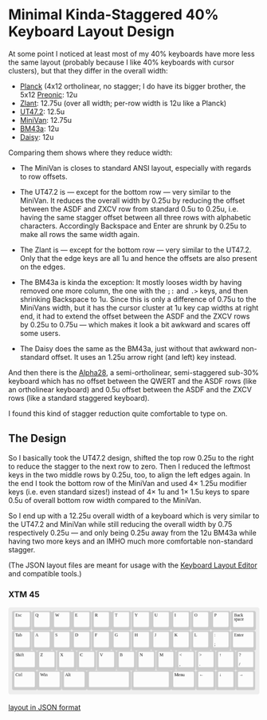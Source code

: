 Minimal Kinda-Staggered 40% Keyboard Layout Design
==================================================

At some point I noticed at least most of my 40% keyboards have more
less the same layout (probably because I like 40% keyboards with
cursor clusters), but that they differ in the overall width:

* [Planck](https://olkb.com/planck) (4x12 ortholinear, no stagger; I
  do have its bigger brother, the 5x12
  [Preonic](https://olkb.com/preonic): 12u
* [Zlant](https://www.1upkeyboards.com/shop/keyboard-kits/diy-40-kits/zlant-40-keyboard-kit/):
  12.75u (over all width; per-row width is 12u like a Planck)
* [UT47.2](https://keyhive.xyz/shop/ut472-group-buy): 12.5u
* [MiniVan](https://thekey.company/collections/upcoming-releases/products/minivan):
  12.75u
* [BM43a](https://kprepublic.com/products/bm43a-aluminium-high-sloped-case):
  12u
* [Daisy](https://kprepublic.com/collections/daisy-41): 12u

Comparing them shows where they reduce width:

* The MiniVan is closes to standard ANSI layout, especially with
  regards to row offsets.

* The UT47.2 is — except for the bottom row — very similar to the
  MiniVan. It reduces the overall width by 0.25u by reducing the
  offset between the ASDF and ZXCV row from standard 0.5u to 0.25u,
  i.e. having the same stagger offset between all three rows with
  alphabetic characters. Accordingly Backspace and Enter are shrunk by
  0.25u to make all rows the same width again.
  
* The Zlant is — except for the bottom row — very similar to the
  UT47.2. Only that the edge keys are all 1u and hence the offsets are
  also present on the edges.

* The BM43a is kinda the exception: It mostly looses width by having
  removed one more column, the one with the `;:` and `.>` keys, and
  then shrinking Backspace to 1u. Since this is only a difference of
  0.75u to the MiniVans width, but it has the cursor cluster at 1u key
  cap widths at right end, it had to extend the offset between the
  ASDF and the ZXCV rows by 0.25u to 0.75u — which makes it look a bit
  awkward and scares off some users.

* The Daisy does the same as the BM43a, just without that awkward
  non-standard offset. It uses an 1.25u arrow right (and left) key
  instead.

And then there is the [Alpha28](https://github.com/PyrooL/Alpha), a
semi-ortholinear, semi-staggered sub-30% keyboard which has no offset
between the QWERT and the ASDF rows (like an ortholinear keyboard) and
0.5u offset between the ASDF and the ZXCV rows (like a standard
staggered keyboard).

I found this kind of stagger reduction quite comfortable to type on.


The Design
----------

So I basically took the UT47.2 design, shifted the top row 0.25u to
the right to reduce the stagger to the next row to zero. Then I
reduced the leftmost keys in the two middle rows by 0.25u, too, to
align the left edges again. In the end I took the bottom row of the
MiniVan and used 4× 1.25u modifier keys (i.e. even standard sizes!)
instead of 4× 1u and 1× 1.5u keys to spare 0.5u of overall bottom row
width compared to the MiniVan.

So I end up with a 12.25u overall width of a keyboard which is very
similar to the UT47.2 and MiniVan while still reducing the overall
width by 0.75 respectively 0.25u — and only being 0.25u away from the
12u BM43a while having two more keys and an IMHO much more comfortable
non-standard stagger.


(The JSON layout files are meant for usage with the [Keyboard Layout
Editor](http://www.keyboard-layout-editor.com/) and compatible tools.)

### XTM 45

![XTM 45](Images/XTM-45.png)

[layout in JSON format](Layouts/XTM-45.json)
